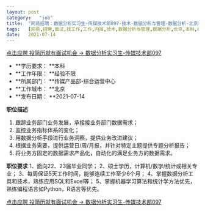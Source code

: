 ```yaml
---
layout:	post
category:	"job"
title:	"网易招聘：数据分析实习生-传媒技术部097-技术-数据分析与管理-数据分析-北京本科经验不限"
tags:	[网易,招聘,面试,找工作,工作,内推,技术,数据分析与管理,数据分析,北京,本科,经验不限]
date:	2021-07-14
---
```


[点击应聘 投简历就有面试机会 -> 数据分析实习生-传媒技术部097](http://mobile.bole.netease.com/bole/boleDetail?id=32474&employeeId=346f03c3cda5f04c&key=all)



- **学历要求： **本科
- **工作年限： **经验不限
- **所属部门： **传媒产品部-综合运营中心
- **工作城市： **北京
- **发布日期： **2021-07-14



**职位描述**
1. 跟踪业务部门业务发展，承接接业务部门数据需求； 
2. 监控业务指标体系的变化； 
3. 用数据分析手段进行业务洞察，提供业务改进建议； 
4. 根据业务需要，提供运营日/周/月报，并针对特定主题提供专题分析报告；
5. 将业务方固定的数据需求产品化，自动化的满足业务方的数据需求。



**职位要求**
1、面向22、23届毕业同学；
2、硕士学历，计算机/数学/统计或相关专业；
3、每周保证5天工作时间，能够连续工作至少6个月；
4、掌握数据分析工具和技术，熟练应用SQL和Excel等；
5、掌握机器学习算法和统计学方法优先，熟练编程语言如Python，R语言等优先。



[点击应聘 投简历就有面试机会 -> 数据分析实习生-传媒技术部097](http://mobile.bole.netease.com/bole/boleDetail?id=32474&employeeId=346f03c3cda5f04c&key=all)